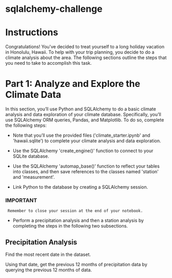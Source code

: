 # sqlalchemy-challenge

# Instructions
Congratulations! You've decided to treat yourself to a long holiday vacation in Honolulu, Hawaii. To help with your trip planning, you decide to do a climate analysis about the area. The following sections outline the steps that you need to take to accomplish this task.

# Part 1: Analyze and Explore the Climate Data
In this section, you’ll use Python and SQLAlchemy to do a basic climate analysis and data exploration of your climate database. Specifically, you’ll use SQLAlchemy ORM queries, Pandas, and Matplotlib. To do so, complete the following steps:

  * Note that you’ll use the provided files ('climate_starter.ipynb' and 'hawaii.sqlite') to complete your climate analysis and data exploration.

  * Use the SQLAlchemy 'create_engine()' function to connect to your SQLite database.

  * Use the SQLAlchemy 'automap_base()' function to reflect your tables into classes, and then save references to the classes named 'station' and 'measurement'.

  * Link Python to the database by creating a SQLAlchemy session.

 ### IMPORTANT
     Remember to close your session at the end of your notebook.

  * Perform a precipitation analysis and then a station analysis by completing the steps in the following two subsections.

## Precipitation Analysis
Find the most recent date in the dataset.

Using that date, get the previous 12 months of precipitation data by querying the previous 12 months of data.